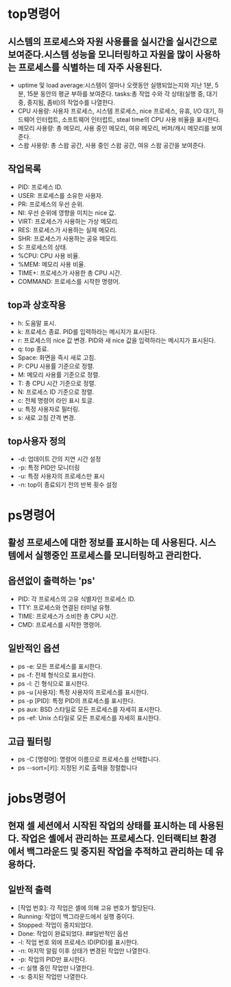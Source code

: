 # top명령어
## 시스템의 프로세스와 자원 사용률을 실시간을 실시간으로 보여준다.시스템 성능을 모니터링하고 자원을 많이 사용하는 프로세스를 식별하는 데 자주 사용된다.
  - uptime 및 load average:시스템이 얼마나 오랫동안 실행되었는지와 지난 1분, 5분, 15분 동안의 평균 부하를 보여준다.
   tasks:총 작업 수와 각 상태(실행 중, 대기 중, 중지됨, 좀비)의 작업수를 나열한다.
  - CPU 사용량: 사용자 프로세스, 시스템 프로세스, nice 프로세스, 유휴, I/O 대기, 하드웨어 인터럽트, 소프트웨어 인터럽트, steal time의 CPU 사용 비율을 표시한다.
  - 메모리 사용량: 총 메모리, 사용 중인 메모리, 여유 메모리, 버퍼/캐시 메모리를 보여준다.
  - 스왑 사용량: 총 스왑 공간, 사용 중인 스왑 공간, 여유 스왑 공간을 보여준다.
## 작업목록
- PID: 프로세스 ID.
- USER: 프로세스를 소유한 사용자.
- PR: 프로세스의 우선 순위.
- NI: 우선 순위에 영향을 미치는 nice 값.
- VIRT: 프로세스가 사용하는 가상 메모리.
- RES: 프로세스가 사용하는 실제 메모리.
- SHR: 프로세스가 사용하는 공유 메모리.
- S: 프로세스의 상태.
- %CPU: CPU 사용 비율.
- %MEM: 메모리 사용 비율.
- TIME+: 프로세스가 사용한 총 CPU 시간.
- COMMAND: 프로세스를 시작한 명령어.
## top과 상호작용
- h: 도움말 표시.
- k: 프로세스 종료. PID를 입력하라는 메시지가 표시된다.
- r: 프로세스의 nice 값 변경. PID와 새 nice 값을 입력하라는 메시지가 표시된다.
- q: top 종료.
- Space: 화면을 즉시 새로 고침.
- P: CPU 사용률 기준으로 정렬.
- M: 메모리 사용률 기준으로 정렬.
- T: 총 CPU 시간 기준으로 정렬.
- N: 프로세스 ID 기준으로 정렬.
- c: 전체 명령어 라인 표시 토글.
- u: 특정 사용자로 필터링.
- s: 새로 고침 간격 변경.
## top사용자 정의
- -d: 업데이트 간의 지연 시간 설정
- -p: 특정 PID만 모니터링
- -u: 특정 사용자의 프로세스만 표시
- -n: top이 종료되기 전의 반복 횟수 설정 
# ps명령어
## 활성 프로세스에 대한 정보를 표시하는 데 사용된다. 시스템에서 실행중인 프로세스를 모니터링하고 관리한다.
## 옵션없이 출력하는 'ps'
- PID: 각 프로세스의 고유 식별자인 프로세스 ID.
- TTY: 프로세스와 연결된 터미널 유형.
- TIME: 프로세스가 소비한 총 CPU 시간.
- CMD: 프로세스를 시작한 명령어.
## 일반적인 옵션
- ps -e: 모든 프로세스를 표시한다.
- ps -f: 전체 형식으로 표시한다.
- ps -l: 긴 형식으로 표시한다.
- ps -u [사용자]: 특정 사용자의 프로세스를 표시한다.
- ps -p [PID]: 특정 PID의 프로세스를 표시한다.
- ps aux: BSD 스타일로 모든 프로세스를 자세히 표시한다.
- ps -ef: Unix 스타일로 모든 프로세스를 자세히 표시한다.
## 고급 필터링
- ps -C [명령어]: 명령어 이름으로 프로세스를 선택합니다.
- ps --sort=[키]: 지정된 키로 출력을 정렬합니다
# jobs명령어
## 현재 셀 세션에서 시작된 작업의 상태를 표시하는 데 사용된다. 작업은 셸에서 관리하는 프로세스다. 인터랙티브 환경에서 백그라운드 및 중지된 작업을 추적하고 관리하는 데 유용하다.
## 일반적 출력
- [작업 번호]: 각 작업은 셸에 의해 고유 번호가 할당된다.
- Running: 작업이 백그라운드에서 실행 중이다.
- Stopped: 작업이 중지되었다.
- Done: 작업이 완료되었다.
##일반적인 옵션
- -l: 작업 번호 외에 프로세스 ID(PID)를 표시한다.
- -n: 마지막 알림 이후 상태가 변경된 작업만 나열한다.
- -p: 작업의 PID만 표시한다.
- -r: 실행 중인 작업만 나열한다.
- -s: 중지된 작업만 나열한다.
